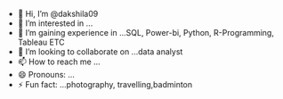 - 👋 Hi, I’m @dakshila09
- 👀 I’m interested in ...
- 🌱 I’m gaining experience in ...SQL, Power-bi, Python, R-Programming, Tableau ETC
- 💞️ I’m looking to collaborate on ...data analyst 
- 📫 How to reach me ...
- 😄 Pronouns: ...
- ⚡ Fun fact: ...photography, travelling,badminton

<!---
dakshila09/dakshila09 is a ✨ special ✨ repository because its `README.md` (this file) appears on your GitHub profile.
You can click the Preview link to take a look at your changes.
--->
